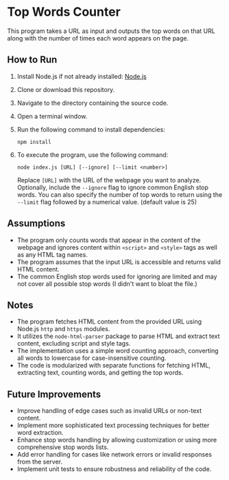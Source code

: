# Top Words Counter

This program takes a URL as input and outputs the top words on that URL along with the number of times each word appears on the page.

## How to Run

1. Install Node.js if not already installed: [Node.js](https://nodejs.org/)
2. Clone or download this repository.
3. Navigate to the directory containing the source code.
4. Open a terminal window.
5. Run the following command to install dependencies:

    ```
    npm install
    ```

6. To execute the program, use the following command:

    ```
    node index.js [URL] [--ignore] [--limit <number>]
    ```

    Replace `[URL]` with the URL of the webpage you want to analyze.
    Optionally, include the `--ignore` flag to ignore common English stop words.
    You can also specify the number of top words to return using the `--limit` flag followed by a numerical value. (default value is 25)

## Assumptions

- The program only counts words that appear in the content of the webpage and ignores content within `<script>` and `<style>` tags as well as any HTML tag names.
- The program assumes that the input URL is accessible and returns valid HTML content.
- The common English stop words used for ignoring are limited and may not cover all possible stop words (I didn't want to bloat the file.)

## Notes

- The program fetches HTML content from the provided URL using Node.js `http` and `https` modules.
- It utilizes the `node-html-parser` package to parse HTML and extract text content, excluding script and style tags.
- The implementation uses a simple word counting approach, converting all words to lowercase for case-insensitive counting.
- The code is modularized with separate functions for fetching HTML, extracting text, counting words, and getting the top words.

## Future Improvements

- Improve handling of edge cases such as invalid URLs or non-text content.
- Implement more sophisticated text processing techniques for better word extraction.
- Enhance stop words handling by allowing customization or using more comprehensive stop words lists.
- Add error handling for cases like network errors or invalid responses from the server.
- Implement unit tests to ensure robustness and reliability of the code.
